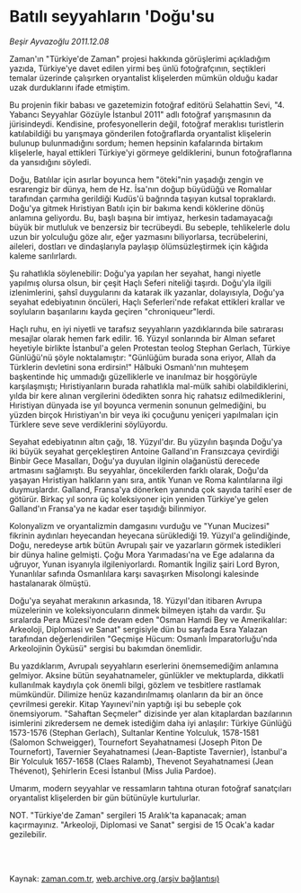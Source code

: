 # Batılı seyyahların 'Doğu'su

*Beşir Ayvazoğlu 2011.12.08*

<td class="columnist-detail">
<p>Zaman'ın "Türkiye'de Zaman" projesi hakkında görüşlerimi açıkladığım yazıda, Türkiye'ye davet edilen yirmi beş ünlü fotoğrafçının, seçtikleri temalar üzerinde çalışırken oryantalist klişelerden mümkün olduğu kadar uzak durduklarını ifade etmiştim.</p>
<p>
<div id="haberMetinDiv">
<p>Bu projenin fikir babası ve gazetemizin fotoğraf editörü Selahattin Sevi, "4. Yabancı Seyyahlar Gözüyle İstanbul 2011" adlı fotoğraf yarışmasının da jürisindeydi. Kendisine, profesyonellerin değil, fotoğraf meraklısı turistlerin katılabildiği bu yarışmaya gönderilen fotoğraflarda oryantalist klişelerin bulunup bulunmadığını sordum; hemen hepsinin kafalarında birtakım klişelerle, hayal ettikleri Türkiye'yi görmeye geldiklerini, bunun fotoğraflarına da yansıdığını söyledi.
<p> Doğu, Batılılar için asırlar boyunca hem "öteki"nin yaşadığı zengin ve esrarengiz bir dünya, hem de Hz. İsa'nın doğup büyüdüğü ve Romalılar tarafından çarmıha gerildiği Kudüs'ü bağrında taşıyan kutsal topraklardı. Doğu'ya gitmek Hıristiyan Batılı için bir bakıma kendi köklerine dönüş anlamına geliyordu. Bu, başlı başına bir imtiyaz, herkesin tadamayacağı büyük bir mutluluk ve benzersiz bir tecrübeydi. Bu sebeple, tehlikelerle dolu uzun bir yolculuğu göze alır, eğer yazmasını biliyorlarsa, tecrübelerini, aileleri, dostları ve dindaşlarıyla paylaşıp ölümsüzleştirmek için kâğıda kaleme sarılırlardı.
<p> Şu rahatlıkla söylenebilir: Doğu'ya yapılan her seyahat, hangi niyetle yapılmış olursa olsun, bir çeşit Haçlı Seferi niteliği taşırdı. Doğu'yla ilgili izlenimlerini, şahsî duygularını da katarak ilk yazanlar, dolayısıyla, Doğu'ya seyahat edebiyatının öncüleri, Haçlı Seferleri'nde refakat ettikleri krallar ve soyluların başarılarını kayda geçiren "chroniqueur"lerdi.
<p> Haçlı ruhu, en iyi niyetli ve tarafsız seyyahların yazdıklarında bile satırarası mesajlar olarak hemen fark edilir. 16. Yüzyıl sonlarında bir Alman sefaret heyetiyle birlikte İstanbul'a gelen Protestan teolog Stephan Gerlach, Türkiye Günlüğü'nü şöyle noktalamıştır: "Günlüğüm burada sona eriyor, Allah da Türklerin devletini sona erdirsin!" Hâlbuki Osmanlı'nın muhteşem başkentinde hiç ummadığı güzelliklerle ve inanılmaz bir hoşgörüyle karşılaşmıştı; Hıristiyanların burada rahatlıkla mal-mülk sahibi olabildiklerini, yılda bir kere alınan vergilerini ödedikten sonra hiç rahatsız edilmediklerini, Hıristiyan dünyada ise yıl boyunca vermenin sonunun gelmediğini, bu yüzden birçok Hıristiyan'ın bir veya iki çocuğunu yeniçeri yapılmaları için Türklere seve seve verdiklerini söylüyordu.
<p> Seyahat edebiyatının altın çağı, 18. Yüzyıl'dır. Bu yüzyılın başında Doğu'ya iki büyük seyahat gerçekleştiren Antoine Galland'ın Fransızcaya çevirdiği Binbir Gece Masalları, Doğu'ya duyulan ilginin olağanüstü derecede artmasını sağlamıştı. Bu seyyahlar, öncekilerden farklı olarak, Doğu'da yaşayan Hıristiyan halkların yanı sıra, antik Yunan ve Roma kalıntılarına ilgi duymuşlardır. Galland, Fransa'ya dönerken yanında çok sayıda tarihî eser de götürür. Birkaç yıl sonra üç koleksiyoner için yeniden Türkiye'ye gelen Galland'ın Fransa'ya ne kadar eser taşıdığı bilinmiyor.
<p> Kolonyalizm ve oryantalizmin damgasını vurduğu ve "Yunan Mucizesi" fikrinin aydınları heyecandan heyecana sürüklediği 19. Yüzyıl'a gelindiğinde, Doğu, neredeyse artık bütün Avrupalı şair ve yazarların görmek istedikleri bir dünya haline gelmişti. Çoğu Mora Yarımadası'na ve Ege adalarına da uğruyor, Yunan isyanıyla ilgileniyorlardı. Romantik İngiliz şairi Lord Byron, Yunanlılar safında Osmanlılara karşı savaşırken Misolongi kalesinde hastalanarak ölmüştü.
<p> Doğu'ya seyahat merakının arkasında, 18. Yüzyıl'dan itibaren Avrupa müzelerinin ve koleksiyoncuların dinmek bilmeyen iştahı da vardır. Şu sıralarda Pera Müzesi'nde devam eden "Osman Hamdi Bey ve Amerikalılar: Arkeoloji, Diplomasi ve Sanat" sergisiyle dün bu sayfada Esra Yalazan tarafından değerlendirilen "Geçmişe Hücum: Osmanlı İmparatorluğu'nda Arkeolojinin Öyküsü" sergisi bu bakımdan önemlidir.
<p> Bu yazdıklarım, Avrupalı seyyahların eserlerini önemsemediğim anlamına gelmiyor. Aksine bütün seyahatnameler, günlükler ve mektuplarda, dikkatli kullanılmak kaydıyla çok önemli bilgi, gözlem ve tesbitlere rastlamak mümkündür. Dilimize henüz kazandırılmamış olanların da bir an önce çevrilmesi gerekir. Kitap Yayınevi'nin yaptığı işi bu sebeple çok önemsiyorum. "Sahaftan Seçmeler" dizisinde yer alan kitaplardan bazılarının isimlerini zikredersem ne demek istediğim daha iyi anlaşılır: Türkiye Günlüğü 1573-1576 (Stephan Gerlach), Sultanlar Kentine Yolculuk, 1578-1581 (Salomon Schweigger), Tournefort Seyahatnamesi (Joseph Piton De Tournefort), Tavernier Seyahatnamesi (Jean-Baptiste Tavernier), İstanbul'a Bir Yolculuk 1657-1658 (Claes Ralamb), Thevenot Seyahatnamesi (Jean Thévenot), Şehirlerin Ecesi İstanbul (Miss Julia Pardoe).
<p> Umarım, modern seyyahlar ve ressamların tahtına oturan fotoğraf sanatçıları oryantalist klişelerden bir gün bütünüyle kurtulurlar.
<p> NOT. "Türkiye'de Zaman" sergileri 15 Aralık'ta kapanacak; aman kaçırmayınız. "Arkeoloji, Diplomasi ve Sanat" sergisi de 15 Ocak'a kadar gezilebilir.</p></p></p></p></p></p></p></p></p></p></div>
</p>


<p><br>
		 </br></p></td>

Kaynak: [zaman.com.tr](http://zaman.com.tr/yazar.do?yazino=1211765), [web.archive.org (arşiv bağlantısı)](http://web.archive.org/web/20120212080314/http://www.zaman.com.tr:80/yazar.do?yazino=1211765)
